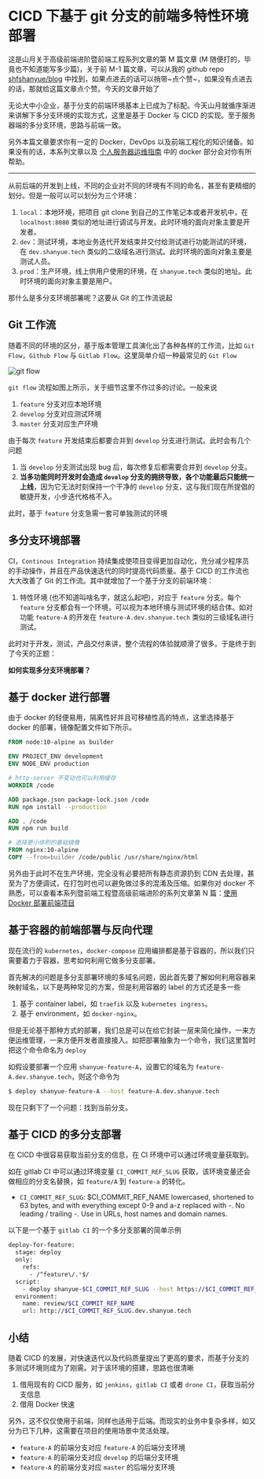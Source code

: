 # CICD 下基于 git 分支的前端多特性环境部署

这是山月关于高级前端进阶暨前端工程系列文章的第 M 篇文章 (M 随便打的，毕竟也不知道能写多少篇)，关于前 M-1 篇文章，可以从我的 github repo [shfshanyue/blog](https://github.com/shfshanyue/blog) 中找到，如果点进去的话可以捎带~点个赞~，如果没有点进去的话，那就给这篇文章点个赞。今天的文章开始了

无论大中小企业，基于分支的前端环境基本上已成为了标配。今天山月就循序渐进来讲解下多分支环境的实现方式，这里是基于 Docker 与 CICD 的实现。至于服务器端的多分支环境，思路与前端一致。

另外本篇文章要求你有一定的 Docker，DevOps 以及前端工程化的知识储备。如果没有的话，本系列文章以及 [个人服务器运维指南](https://github.com/shfshanyue/blog#%E4%B8%AA%E4%BA%BA%E6%9C%8D%E5%8A%A1%E5%99%A8%E8%BF%90%E7%BB%B4%E6%8C%87%E5%8D%97) 中的 docker 部分会对你有所帮助。

---

从前后端的开发到上线，不同的企业对不同的环境有不同的命名，甚至有更精细的划分。但是一般可以可以划分为三个环境：

1. `local`：本地环境，把项目 git clone 到自己的工作笔记本或者开发机中，在 `localhost:8080` 类似的地址进行调试与开发。此时环境的面向对象主要是开发者。
1. `dev`：测试环境，本地业务迭代开发结束并交付给测试进行功能测试的环境，在 `dev.shanyue.tech` 类似的二级域名进行测试。此时环境的面向对象主要是测试人员。
1. `prod`：生产环境，线上供用户使用的环境，在 `shanyue.tech` 类似的地址。此时环境的面向对象主要是用户。

那什么是多分支环境部署呢？这要从 Git 的工作流说起

## Git 工作流

随着不同的环境的区分，基于版本管理工具演化出了各种各样的工作流，比如 `Git Flow`，`Github Flow` 与 `Gitlab Flow`。这里简单介绍一种最常见的 `Git Flow`

![git flow](https://nvie.com/img/git-model@2x.png)

`git flow` 流程如图上所示，关于细节这里不作过多的讨论。一般来说

1. `feature` 分支对应本地环境
1. `develop` 分支对应测试环境
1. `master` 分支对应生产环境

由于每次 `feature` 开发结束后都要合并到 `develop` 分支进行测试。此时会有几个问题

1. 当 `develop` 分支测试出现 bug 后，每次修复后都需要合并到 `develop` 分支。
1. **当多功能同时开发时会造成 `develop` 分支的拥挤导致，各个功能最后只能统一上线**，因为它无法时刻保持一个干净的 `develop` 分支，这与我们现在所提倡的敏捷开发，小步迭代格格不入。

此时，基于 `feature` 分支急需一套可单独测试的环境

## 多分支环境部署

CI，`Continous Integration` 持续集成使项目变得更加自动化，充分减少程序员的手动操作，并且在产品快速迭代的同时提高代码质量。基于 CICD 的工作流也大大改善了 Git 的工作流。其中就增加了一个基于分支的前端环境：

1. 特性环境 (也不知道叫啥名字，就这么起吧)，对应于 `feature` 分支。每个 `feature` 分支都会有一个环境，可以视为本地环境与测试环境的结合体。如对功能 `feature-A` 的开发在 `feature-A.dev.shanyue.tech` 类似的三级域名进行测试。

此时对于开发，测试，产品交付来讲，整个流程的体验就顺滑了很多。于是终于到了今天的正题：

**如何实现多分支环境部署？**

## 基于 docker 进行部署

由于 docker 的轻便易用，隔离性好并且可移植性高的特点，这里选择基于 docker 的部署，镜像配置文件如下所示。

``` dockerfile
FROM node:10-alpine as builder

ENV PROJECT_ENV development
ENV NODE_ENV production

# http-server 不变动也可以利用缓存
WORKDIR /code

ADD package.json package-lock.json /code
RUN npm install --production

ADD . /code
RUN npm run build

# 选择更小体积的基础镜像
FROM nginx:10-alpine
COPY --from=builder /code/public /usr/share/nginx/html
```

另外由于此时不在生产环境，完全没有必要把所有静态资源扔到 CDN 去处理，甚至为了方便调试，在打包时也可以避免做过多的混淆及压缩。如果你对 docker 不熟悉，可以查看本系列暨前端工程暨高级前端进阶的系列文章第 N 篇：[使用 Docker 部署前端项目](https://shanyue.tech/frontend-engineering/docker.html)

## 基于容器的前端部署与反向代理

现在流行的 `kubernetes`，`docker-compose` 应用编排都是基于容器的，所以我们只需要着力于容器，思考如何利用它做多分支部署。

首先解决的问题是多分支部署环境的多域名问题，因此首先要了解如何利用容器来映射域名，以下是两种常见的方案，但是利用容器的 label 的方式还是多一些

1. 基于 container label，如 `traefik` 以及 `kubernetes ingress`。
1. 基于 environment，如 `docker-nginx`。

但是无论基于那种方式的部署，我们总是可以在给它封装一层来简化操作，一来方便运维管理，一来方便开发者直接接入。如把部署抽象为一个命令，我们这里暂时把这个命令命名为 `deploy`

如假设要部署一个应用 `shanyue-feature-A`，设置它的域名为 `feature-A.dev.shanyue.tech`，则这个命令为

``` bash
$ deploy shanyue-feature-A --host feature-A.dev.shanyue.tech
```

现在只剩下了一个问题：找到当前分支。

## 基于 CICD 的多分支部署

在 CICD 中很容易获取当前分支的信息，在 CI 环境中可以通过环境变量获取到。

如在 gitlab CI 中可以通过环境变量 `CI_COMMIT_REF_SLUG` 获取，该环境变量还会做相应的分支名替换，如 `feature/A` 到 `feature-a` 的转化。

+ `CI_COMMIT_REF_SLUG`: $CI_COMMIT_REF_NAME lowercased, shortened to 63 bytes, and with everything except 0-9 and a-z replaced with -. No leading / trailing -. Use in URLs, host names and domain names.

以下是一个基于 `gitlab CI` 的一个多分支部署的简单示例

``` bash
deploy-for-feature:
  stage: deploy
  only:
    refs:
      - /^feature\/.*$/
  script:
    - deploy shanyue-$CI_COMMIT_REF_SLUG --host https://$CI_COMMIT_REF_SLUG.sp.dev.smartstudy.com 
  environment:
    name: review/$CI_COMMIT_REF_NAME
    url: http://$CI_COMMIT_REF_SLUG.dev.shanyue.tech
```

## 小结

随着 CICD 的发展，对快速迭代以及代码质量提出了更高的要求，而基于分支的多测试环境则成为了刚需。对于该环境的搭建，思路也很清晰

1. 借用现有的 CICD 服务，如 `jenkins`，`gitlab CI` 或者 `drone CI`，获取当前分支信息
1. 借用 Docker 快速

另外，这不仅仅使用于前端，同样也适用于后端。而现实的业务中复杂多样，如又分为已下几种，这需要在项目的使用场景中灵活处理。

+ `feature-A` 的前端分支对应 `feature-A` 的后端分支环境
+ `feature-A` 的前端分支对应 `develop` 的后端分支环境
+ `feature-A` 的前端分支对应 `master` 的后端分支环境